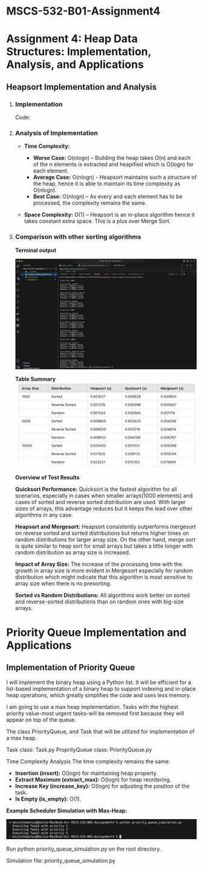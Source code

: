 # MSCS-532-B01-Assignment4

# Assignment 4: Heap Data Structures: Implementation, Analysis, and Applications

## Heapsort Implementation and Analysis

1. ### Implementation
   Code:
2. ### Analysis of Implementation

   - **Time Complexity:**

     - **Worse Case:** O(nlogn) – Building the heap takes O(n) and each of the n elements is extracted and heapified which is O(logn) for each element.
     - **Average Case:** O(nlogn) - Heapsort maintains such a structure of the heap, hence it is able to maintain its time complexity as O(nlogn).
     - **Best Case:** O(nlogn) – As every and each element has to be processed, the complexity remains the same.

   - **Space Complexity:** O(1) – Heapsort is an in-place algorithm hence it takes constant extra space. This is a plus over Merge Sort.

3. ### Comparison with other sorting algorithms

   **Terminal output**

   ![alt text](image.png)

   **Table Summary**
   ![alt text](image-1.png)

   **Overview of Test Results**

   **Quicksort Performance:** Quicksort is the fastest algorithm for all scenarios, especially in cases when smaller arrays(1000 elements) and cases of sorted and reverse sorted distribution are used. With larger sizes of arrays, this advantage reduces but it keeps the lead over other algorithms in any case.

   **Heapsort and Mergesort:** Heapsort consistently outperforms mergesort on reverse sorted and sorted distributions but returns higher times on random distributions for larger array size. On the other hand, merge sort is quite similar to heap sort for small arrays but takes a little longer with random distribution as array size is increased.

   **Impact of Array Size:** The increase of the processing time with the growth in array size is more evident in Mergesort especially for random distribution which might indicate that this algorithm is most sensitive to array size when there is no presorting.

   **Sorted vs Random Distributions:** All algorithms work better on sorted and reverse-sorted distributions than on random ones with big-size arrays.

# Priority Queue Implementation and Applications

## Implementation of Priority Queue

I will implement the binary heap using a Python list. It will be efficient for a list-based implementation of a binary heap to support indexing and in-place heap operations, which greatly simplifies the code and uses less memory.

I am going to use a max heap implementation. Tasks with the highest priority value-most urgent tasks-will be removed first because they will appear on top of the queue.

The class PriorityQueue, and Task that will be utilized for implementation of a max heap.

Task class: Task.py
ProprityQueue class: PriorityQueue.py

Time Complexity Analysis
The time complexity remains the same:

- **Insertion (insert):** O(logn) for maintaining heap property.
- **Extract Maximum (extract_max):** O(logn) for heap reordering.
- **Increase Key (increase_key):** O(logn) for adjusting the position of the task.
- **Is Empty (is_empty):** O(1).

**Example Scheduler Simulation with Max-Heap:**

![alt text](image-2.png)

Run python priority_queue_simulation.py on the root directory.

Simulation file: priority_queue_simulation.py
